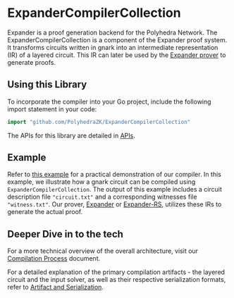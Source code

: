 # ExpanderCompilerCollection

Expander is a proof generation backend for the Polyhedra Network. The ExpanderCompilerCollection is a component of the Expander proof system. It transforms circuits written in gnark into an intermediate representation (IR) of a layered circuit. This IR can later be used by the [Expander prover](https://github.com/PolyhedraZK/Expander) to generate proofs.

## Using this Library

To incorporate the compiler into your Go project, include the following import statement in your code:

```go
import "github.com/PolyhedraZK/ExpanderCompilerCollection"
```

The APIs for this library are detailed in [APIs](./docs/apis.md).

## Example 

Refer to [this example](./docs/example.md) for a practical demonstration of our compiler. In this example, we illustrate how a gnark circuit can be compiled using `ExpanderCompilerCollection`. The output of this example includes a circuit description file `"circuit.txt"` and a corresponding witnesses file `"witness.txt"`. Our prover, [Expander](https://github.com/PolyhedraZK/Expander)  or [Expander-RS](https://github.com/PolyhedraZK/Expander-rs), utilizes these IRs to generate the actual proof.

## Deeper Dive in to the tech

For a more technical overview of the overall architecture, visit our [Compilation Process](./docs/compilation_process.md) document.

For a detailed explanation of the primary compilation artifacts - the layered circuit and the input solver, as well as their respective serialization formats, refer to [Artifact and Serialization](./docs/artifact_and_serialization.md).